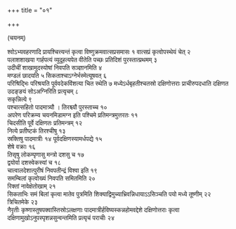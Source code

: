 +++
title = "०१"

+++

(चयनम्)

श्वोऽभ्यवहरणादि प्रायश्चित्त्यन्तं कृत्वा विष्णुक्रमवात्सप्रसमासः १
वात्सप्रं कृत्वोपस्थेयं चेत् २  
पलाशशाखया गार्हपत्यं
व्युदूहत्यपेत वीतेति पच्छः प्रतिदिशं
पुरस्तात्प्रथमम् ३  
उदीचीं शाखामुदस्योषां
निवपति सञ्ज्ञानमिति ४  
मण्डलं छादयति ५
सिकताश्चाऽग्नेर्भस्मेत्यूषवत्
६  
परिश्रिद्भिः परिश्रयति पूर्ववदेकविंशत्या चित स्थेति ७
मध्येऽर्धबृहतीश्चतस्रो दक्षिणोत्तराः
प्राचीरुपदधाति दक्षिणत उदङ्ङयं सोऽअग्निरिति प्रत्यृचम् ८  
सकृन्नित्ये
९  
पश्चात्सहितो पादमात्र्यौ । तिरश्च्यौ पुरस्ताच्च १०  
अपरेण परिक्रम्य
चयनमिडामग्न इति पश्चिमे प्रतिमन्त्रमुत्तरतः ११  
चिदसीति पूर्वे दक्षिणतः
प्रतिमन्त्रम् १२  
नित्ये प्रतीष्टकं तिरश्चीषु १३  
स्रक्तिषु पादमात्रीः १४
पूर्वदक्षिणस्यामर्धपद्ये १५  
शेषे वक्राः १६  
तिसृषु लोकम्पृणासु मन्त्रो
दशसु च १७  
द्वयोर्वा दशस्वेकस्यां च १८  
चात्वालदेशात्पुरीषं निवपतीन्द्रं
विश्वा इति १९  
समम्बिलां कृत्वोख्यं निवपति समितमिति २०  
रिक्तां
नावेक्षेतोखाम् २१  
सिकताभिः समं बिलां कृत्वा मातेव
पुत्रमिति शिक्याद्विमुच्याभ्रिवन्निधायाऽऽसिञ्चति पयो मध्ये तूष्णीम् २२
त्रिचितमेके २३  
नैरृतीः कृष्णास्तुषपक्वास्तिस्रोऽलक्षणाः
पादमात्रीर्हविष्यस्कन्नहोमवद्देशे
दक्षिणोत्तराः कृत्वा दक्षिणामुखोऽनुपस्पृशन्नसुन्वन्तमिति
प्रत्यृचं पराचीः २४  
